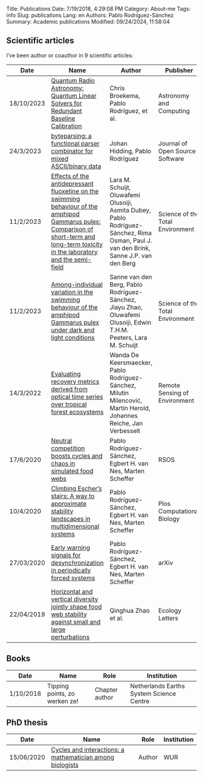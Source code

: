 Title: Publications
Date: 7/19/2018, 4:29:08 PM
Category: About-me
Tags: info
Slug: publications
Lang: en
Authors: Pablo Rodríguez-Sánchez
Summary: Academic publications
Modified: 09/24/2024, 11:58:04




## Scientific articles
I’ve been author or coauthor in 9 scientific articles:

| Date       | Name                                                                                                                                                                                                                                       | Author                                                                                                                                 | Publisher                        |
|------------|--------------------------------------------------------------------------------------------------------------------------------------------------------------------------------------------------------------------------------------------|----------------------------------------------------------------------------------------------------------------------------------------|----------------------------------|
| 18/10/2023 | [Quantum Radio Astronomy: Quantum Linear Solvers for Redundant Baseline Calibration](https://doi.org/10.1016/j.ascom.2024.100803)                                                                                                          | Chris Broekema, Pablo Rodríguez, et al.                                                                                                | Astronomy and Computing          |
| 24/3/2023  | [byteparsing: a functional parser combinator for mixed ASCII/binary data](https://doi.org/10.21105/joss.05293)                                                                                                                             | Johan Hidding, Pablo Rodríguez                                                                                                         | Journal of Open Source Software  |
| 11/2/2023  | [Effects of the antidepressant fluoxetine on the swimming behaviour of the amphipod Gammarus pulex: Comparison of short-term and long-term toxicity in the laboratory and the semi-field](https://doi.org/10.1016/j.scitotenv.2023.162173) | Lara M. Schuijt, Oluwafemi Olusoiji, Asmita Dubey, Pablo Rodríguez-Sánchez, Rima Osman, Paul J. van den Brink, Sanne J.P. van den Berg | Science of the Total Environment |
| 11/2/2023  | [Among-individual variation in the swimming behaviour of the amphipod Gammarus pulex under dark and light conditions](https://doi.org/10.1016/j.scitotenv.2023.162177)                                                                     | Sanne van den Berg, Pablo Rodríguez-Sánchez, Jiayu Zhao, Oluwafemi Olusoiji, Edwin T.H.M. Peeters, Lara M. Schuijt                     | Science of the Total Environment |
| 14/3/2022  | [Evaluating recovery metrics derived from optical time series over tropical forest ecosystems](https://doi.org/10.1016/j.rse.2022.112991)                                                                                                  | Wanda De Keersmaecker, Pablo Rodríguez-Sánchez, Milutin Milencović, Martin Herold, Johannes Reiche, Jan Verbesselt                     | Remote Sensing of Environment    |
| 17/6/2020  | [Neutral competition boosts cycles and chaos in simulated food webs](https://royalsocietypublishing.org/doi/10.1098/rsos.191532)                                                                                                           | Pablo Rodríguez-Sánchez, Egbert H. van Nes, Marten Scheffer                                                                            | RSOS                             |
| 10/4/2020  | [Climbing Escher’s stairs: A way to approximate stability landscapes in multidimensional systems](https://journals.plos.org/ploscompbiol/article?id=10.1371/journal.pcbi.1007788)                                                          | Pablo Rodríguez-Sánchez, Egbert H. van Nes, Marten Scheffer                                                                            | Plos Computational Biology       |
| 27/03/2020 | [Early warning signals for desynchronization in periodically forced systems](https://arxiv.org/abs/2003.11595)                                                                                                                             | Pablo Rodríguez-Sánchez, Egbert H. van Nes, Marten Scheffer                                                                            | arXiv                            |
| 22/04/2019 | [Horizontal and vertical diversity jointly shape food web stability against small and large perturbations](https://onlinelibrary.wiley.com/doi/abs/10.1111/ele.13282)                                                                      | Qinghua Zhao et al.                                                                                                                    | Ecology Letters                  |

## Books

| Date      | Name                          | Role           | Institution                              |
|-----------|-------------------------------|----------------|------------------------------------------|
| 1/10/2018 | Tipping points, zo werken ze! | Chapter author | Netherlands Earths System Science Centre |

## PhD thesis

| Date       | Name                                                                                         | Role   | Institution   |
|------------|----------------------------------------------------------------------------------------------|--------|---------------|
| 15/06/2020 | [Cycles and interactions: a mathematician among biologists](https://doi.org/10.18174/520571) | Author | WUR           |



